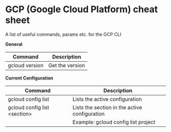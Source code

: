 # GCP (Google Cloud Platform) cheat sheet

A list of useful commands, params etc. for the GCP CLI

**General** 

| Command | Description |
|---------|-------------|
| gcloud version | Get the version |

**Current Configuration**

| Command | Description |
|---------|-------------|
| gcloud config list | Lists the active configuration |
| gcloud config list &lt;section&gt;| Lists the section in the active configuration |
|                             | Example: gcloud config list project |
